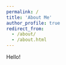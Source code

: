```yaml
---
permalink: /
title: 'About Me'
author_profile: true
redirect_from: 
  - /about/
  - /about.html
---
```


Hello!

